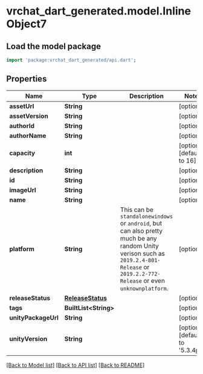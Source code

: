 # vrchat_dart_generated.model.InlineObject7

## Load the model package
```dart
import 'package:vrchat_dart_generated/api.dart';
```

## Properties
Name | Type | Description | Notes
------------ | ------------- | ------------- | -------------
**assetUrl** | **String** |  | [optional] 
**assetVersion** | **String** |  | [optional] 
**authorId** | **String** |  | [optional] 
**authorName** | **String** |  | [optional] 
**capacity** | **int** |  | [optional] [default to 16]
**description** | **String** |  | [optional] 
**id** | **String** |  | [optional] 
**imageUrl** | **String** |  | [optional] 
**name** | **String** |  | [optional] 
**platform** | **String** | This can be `standalonewindows` or `android`, but can also pretty much be any random Unity verison such as `2019.2.4-801-Release` or `2019.2.2-772-Release` or even `unknownplatform`. | [optional] 
**releaseStatus** | [**ReleaseStatus**](ReleaseStatus.md) |  | [optional] 
**tags** | **BuiltList&lt;String&gt;** |  | [optional] 
**unityPackageUrl** | **String** |  | [optional] 
**unityVersion** | **String** |  | [optional] [default to '5.3.4p1']

[[Back to Model list]](../README.md#documentation-for-models) [[Back to API list]](../README.md#documentation-for-api-endpoints) [[Back to README]](../README.md)


